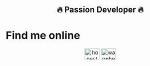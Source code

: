 <h2 align="center">🔥 Passion Developer 🔥</h2>

<h1>Find me online</h1>
<div align="center">
  <a href="https://discord.gg/honest#5968" target="blank"><img align="center" src="https://raw.githubusercontent.com/rahuldkjain/github-profile-readme-generator/master/src/images/icons/Social/discord.svg" alt="honest#5968" height="30" width="40" /></a>
   <a href="https://t.me/warmheart888" target="blank"><img align="center" src="https://raw.githubusercontent.com/rahuldkjain/github-profile-readme-generator/master/src/images/icons/Social/telegram.svg" alt="warmheart888" height="30" width="40" /></a>
<div>
</p>
<!-- Proudly created with GPRM ( https://gprm.itsvg.in ) -->

